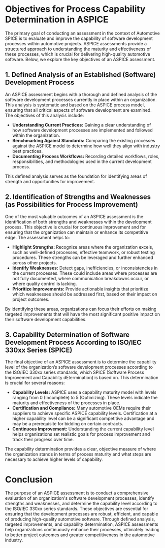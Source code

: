 # Objectives for Process Capability Determination in ASPICE

The primary goal of conducting an assessment in the context of Automotive SPICE is to evaluate and improve the capability of software development processes within automotive projects. ASPICE assessments provide a structured approach to understanding the maturity and effectiveness of these processes, which is crucial for delivering high-quality automotive software. Below, we explore the key objectives of an ASPICE assessment.

## **1. Defined Analysis of an Established (Software) Development Process**

An ASPICE assessment begins with a thorough and defined analysis of the software development processes currently in place within an organization. This analysis is systematic and based on the ASPICE process model, ensuring that all critical aspects of software development are examined. The objectives of this analysis include:

- **Understanding Current Practices:** Gaining a clear understanding of how software development processes are implemented and followed within the organization.
- **Benchmarking Against Standards:** Comparing the existing processes against the ASPICE model to determine how well they align with industry best practices.
- **Documenting Process Workflows:** Recording detailed workflows, roles, responsibilities, and methodologies used in the current development process.

This defined analysis serves as the foundation for identifying areas of strength and opportunities for improvement.

## **2. Identification of Strengths and Weaknesses (as Possibilities for Process Improvement)**

One of the most valuable outcomes of an ASPICE assessment is the identification of both strengths and weaknesses within the development process. This objective is crucial for continuous improvement and for ensuring that the organization can maintain or enhance its competitive edge. The assessment helps to:

- **Highlight Strengths:** Recognize areas where the organization excels, such as well-defined processes, effective teamwork, or robust testing procedures. These strengths can be leveraged and further enhanced across other projects.
- **Identify Weaknesses:** Detect gaps, inefficiencies, or inconsistencies in the current processes. These could include areas where processes are not fully documented, where communication breakdowns occur, or where quality control is lacking.
- **Prioritize Improvements:** Provide actionable insights that prioritize which weaknesses should be addressed first, based on their impact on project outcomes.

By identifying these areas, organizations can focus their efforts on making targeted improvements that will have the most significant positive impact on their software development capabilities.

## **3. Capability Determination of Software Development Process According to ISO/IEC 330xx Series (SPICE)**

The final objective of an ASPICE assessment is to determine the capability level of the organization’s software development processes according to the ISO/IEC 330xx series standards, which SPICE (Software Process Improvement and Capability dEtermination) is based on. This determination is crucial for several reasons:

- **Capability Levels:** ASPICE uses a capability maturity model with levels ranging from 0 (Incomplete) to 5 (Optimizing). These levels indicate the maturity and effectiveness of the processes in place.
- **Certification and Compliance:** Many automotive OEMs require their suppliers to achieve specific ASPICE capability levels. Certification at a higher capability level can be a significant competitive advantage and may be a prerequisite for bidding on certain contracts.
- **Continuous Improvement:** Understanding the current capability level helps organizations set realistic goals for process improvement and track their progress over time.

The capability determination provides a clear, objective measure of where the organization stands in terms of process maturity and what steps are necessary to achieve higher levels of capability.

# Conclusion

The purpose of an ASPICE assessment is to conduct a comprehensive evaluation of an organization's software development processes, identify strengths and weaknesses, and determine the capability level according to the ISO/IEC 330xx series standards. These objectives are essential for ensuring that the development processes are robust, efficient, and capable of producing high-quality automotive software. Through defined analysis, targeted improvements, and capability determination, ASPICE assessments help organizations continuously enhance their processes, ultimately leading to better project outcomes and greater competitiveness in the automotive industry.